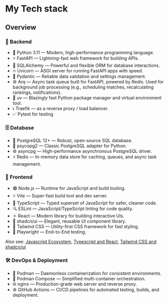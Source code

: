 # My Tech stack

## Overview

### 🧠 Backend
- 🐍 Python 3.11 — Modern, high-performance programming language.
- ⚡ FastAPI — Lightning-fast web framework for building APIs.
- 🧩 SQLAlchemy — Powerful and flexible ORM for database interactions.
- 🔥 Uvicorn — ASGI server for running FastAPI apps with speed.
- 🧱 Pydantic — Reliable data validation and settings management.
- ⚙️ Arq — Async task queue built for FastAPI, powered by Redis. Used for background job processing (e.g., scheduling matches, recalculating rankings, notifications).
- 🚀 uv — Blazingly fast Python package manager and virtual environment tool.
- 📞 Traefik — as a reverse proxy / load balancer.
- ✅ Pytest for testing

### 🗄️ Database
- 🐘 PostgreSQL 12+ — Robust, open-source SQL database.
- 🔗 psycopg2 — Classic PostgreSQL adapter for Python.
- ⚙️ asyncpg — High-performance asynchronous PostgreSQL driver.
- ⚡ Redis — In-memory data store for caching, queues, and async task management.

### 🎨 Frontend
- 🟢 Node.js — Runtime for JavaScript and build tooling.
- ⚡ Vite — Super-fast build tool and dev server.
- 💎 TypeScript — Typed superset of JavaScript for safer, cleaner code.
- 🔍 ESLint — JavaScript/TypeScript linting for code quality.
- ⚛️ React — Modern library for building interactive UIs.
- 🧱 shadcn/ui — Elegant, reusable UI component library.
- 🌈 Tailwind CSS — Utility-first CSS framework for fast styling.
- 🧪 Playwright — End-to-End testing.

Also see: [Javascript Ecosystem](js-ecosystem-overview.md), [Typescript and React](typescript-react-overview.md), [Tailwind CSS and shadcn/ui](tailwind-and-shadcnui.md)

### 🛠️ DevOps & Deployment
- 🦭 Podman — Daemonless containerization for consistent environments.
- 🧩 Podman Compose — Simplified multi-container orchestration.
- 🌐 nginx — Production-grade web server and reverse proxy.
- ⚙️ GitHub Actions — CI/CD pipelines for automated testing, builds, and deployment.






